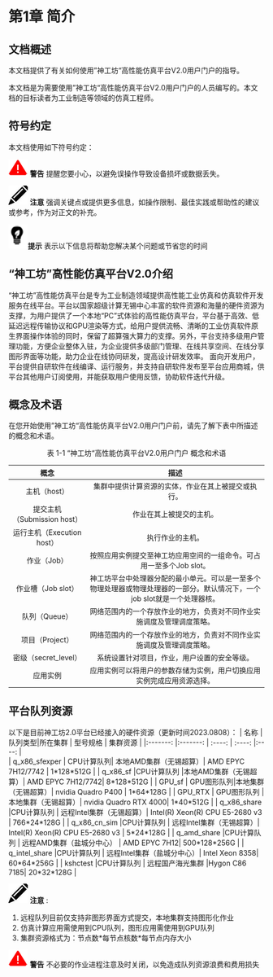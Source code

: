 # 第1章 简介

##  文档概述

<!-- <div id="GUI_app"></div>

<span id="jump">跳转到的地方</span> -->

本文档提供了有关如何使用”神工坊“高性能仿真平台V2.0用户门户的指导。

本文档是为需要使用”神工坊“高性能仿真平台V2.0用户门户的人员编写的。本文档的目标读者为工业制造等领域的仿真工程师。


## 符号约定

本文档使用如下符号约定：

![](figs/warn.png) **警告** 提醒您要小心，以避免误操作导致设备损坏或数据丢失。

![](figs/notice.png) **注意** 强调关键点或提供更多信息，如操作限制、最佳实践或帮助性的建议或参考，作为对正文的补充。

![](figs/hint.png)**提示** 表示以下信息将帮助您解决某个问题或节省您的时间

## “神工坊”高性能仿真平台V2.0介绍

“神工坊”高性能仿真平台是专为工业制造领域提供高性能工业仿真和仿真软件开发服务在线平台。平台以国家超级计算无锡中心丰富的软件资源和海量的硬件资源为支撑，为用户提供了一个本地“PC”式体验的高性能仿真平台，平台基于高效、低延迟远程传输协议和GPU渲染等方式，给用户提供流畅、清晰的工业仿真软件原生界面操作体验的同时，保留了超算强大算力的支撑。另外，平台支持多级用户管理功能，方便企业整体入驻，为企业提供多级部门管理、在线共享空间、在线分享图形界面等功能，助力企业在线协同研发，提高设计研发效率。
面向开发用户，平台提供自研软件在线编译、运行服务，并支持自研软件发布至平台应用商城，供平台其他用户订阅使用，并能获取用户使用反馈，协助软件迭代升级。

## 概念及术语
在您开始使用”神工坊“高性能仿真平台V2.0用户门户前，请先了解下表中所描述的概念和术语。

<center>表 1-1 “神工坊“高性能仿真平台V2.0用户门户 概念和术语</center>

| 概念     | 描述 |
|  :-------:        | :----:  |
| 主机（host） | 集群中提供计算资源的实体，作业在其上被提交或执行。 |
| 提交主机（Submission host） | 作业在其上被提交的主机。 |
| 运行主机（Execution host） | 执行作业的主机。 |
| 作业（Job） | 按照应用实例提交至神工坊应用空间的一组命令。可占用一至多个Job slot。 |
| 作业槽（Job slot） | 神工坊平台中处理器分配的最小单元。可以是一至多个物理处理器或物理处理器的一部分。默认情况下，一个job slot就是一个处理器核。 |
| 队列（Queue） | 网络范围内的一个存放作业的地方，负责对不同作业实施调度及管理调度策略。 |
| 项目（Project） | 网络范围内的一个存放作业的地方，负责对不同作业实施调度及管理调度策略。 | 资源池（Resources Pool） | 管理员可对多种不同调度器的资源池进行统一管理。|
| 密级（secret_level） | 系统设置针对项目，作业，用户设置的安全等级。|
| 应用实例 | 应用实例可以将用户的参数存储为实例，用户切换应用实例完成应用资源选择。|

## 平台队列资源
以下是目前神工坊2.0平台已经接入的硬件资源（更新时间2023.0808）：
| 名称         |  队列类型|所在集群 |    型号规格          |    集群资源 |
|:-------:      |:-------:     | :----:    | :----:           |:----:      |  
| q_x86_sfexper | CPU计算队列| 本地AMD集群（无锡超算）| AMD EPYC 7H12/7742  |     1\*128\*512G    | 
| q_x86_sf      |CPU计算队列 |本地AMD集群（无锡超算）| AMD EPYC 7H12/7742|     8\*128\*512G   | 
|  GPU_sf       | GPU图形队列|本地集群（无锡超算）| nvidia Quadro P400 |   1\*64\*128G     |
|  GPU_RTX      |  GPU图形队列 |本地集群（无锡超算）| nvidia Quadro RTX 4000|    1\*40\*512G    |
| q_x86_share   |CPU计算队列 | 远程Intel集群（无锡超算）| Intel(R) Xeon(R) CPU E5-2680 v3 |    766\*24\*128G    | 
| q_x86_cn_sim  |CPU计算队列 | 远程Intel集群（无锡超算）| Intel(R) Xeon(R) CPU E5-2680 v3 |    5\*24\*128G    | 
| q_amd_share   |CPU计算队列 | 远程AMD集群（盐城分中心）  | AMD EPYC 7H12| 500\*128\*256G    |
| q_intel_share |CPU计算队列 | 远程Intel集群（盐城分中心）| Intel Xeon 8358| 60\*64\*256G      |
| kshctest      |CPU计算队列 | 远程国产海光集群 |Hygon C86 7185|  20\*32\*128G   |

![](figs/notice.png) **注意** :

1. 远程队列目前仅支持非图形界面方式提交，本地集群支持图形化作业 
2. 仿真计算应用需使用到CPU队列，图形应用需使用到GPU队列
3. 集群资源格式为：节点数\*每节点核数\*每节点内存大小

![](figs/warn.png) **警告** 
不必要的作业进程注意及时关闭，以免造成队列资源浪费和费用损失